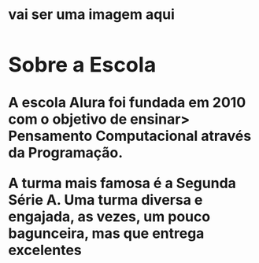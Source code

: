 <!DOCTYPE html>
<html lang="en">
<head>
    <meta charset="UTF-8">
    <meta name="viewport" content="width=device-width, initial-scale=1.0">
    <title>Document</title>
</head>
<body>
    <h1>vai ser uma imagem aqui </h1>

    
</body>
</html>
<!DOCTYPE html>
<html lang="en">
<head>
    <meta charset="UTF-8">
    <meta name="viewport" content="width=device-width, initial-scale=1.0">
    <title>Document</title>
</head>
<body>
    <h1><imghttps://www.youbilingue.com.br/blog/wp-content/uploads/2019/06/capa-blog-diferenciar-escola-min.png<img </h1>

    
</body> <section class=”escola”>
    <div class=”escola-conteudo”>
    <h2 class=”escola-titulo”>Sobre a Escola</h2>
    <p class=”escola-texto-um”>A escola Alura foi fundada em 2010 com o objetivo de
    ensinar>
    Pensamento Computacional através da Programação. </p>
    <p class=”escola-texto-dois”>A turma mais famosa é a Segunda Série A. Uma turma
    diversa
    e engajada, as vezes, um pouco bagunceira, mas que entrega excelentes
</html>
